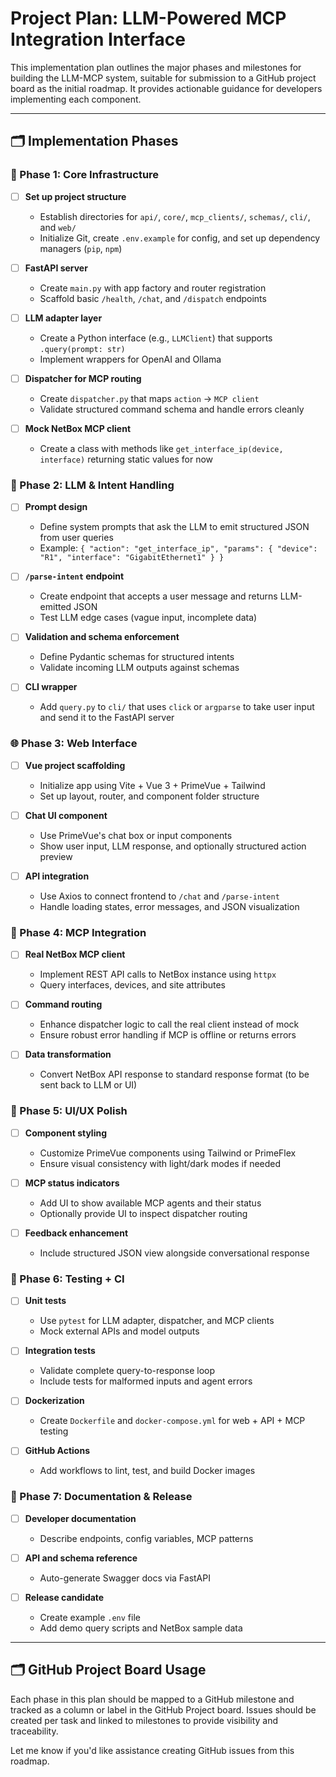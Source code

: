 # Project Plan: LLM-Powered MCP Integration Interface

This implementation plan outlines the major phases and milestones for building the LLM-MCP system, suitable for submission to a GitHub project board as the initial roadmap. It provides actionable guidance for developers implementing each component.

---

## 🗂️ Implementation Phases

### 🧱 Phase 1: Core Infrastructure

* [ ] **Set up project structure**

  * Establish directories for `api/`, `core/`, `mcp_clients/`, `schemas/`, `cli/`, and `web/`
  * Initialize Git, create `.env.example` for config, and set up dependency managers (`pip`, `npm`)
* [ ] **FastAPI server**

  * Create `main.py` with app factory and router registration
  * Scaffold basic `/health`, `/chat`, and `/dispatch` endpoints
* [ ] **LLM adapter layer**

  * Create a Python interface (e.g., `LLMClient`) that supports `.query(prompt: str)`
  * Implement wrappers for OpenAI and Ollama
* [ ] **Dispatcher for MCP routing**

  * Create `dispatcher.py` that maps `action` → `MCP client`
  * Validate structured command schema and handle errors cleanly
* [ ] **Mock NetBox MCP client**

  * Create a class with methods like `get_interface_ip(device, interface)` returning static values for now

### 💬 Phase 2: LLM & Intent Handling

* [ ] **Prompt design**

  * Define system prompts that ask the LLM to emit structured JSON from user queries
  * Example: `{ "action": "get_interface_ip", "params": { "device": "R1", "interface": "GigabitEthernet1" } }`
* [ ] **`/parse-intent` endpoint**

  * Create endpoint that accepts a user message and returns LLM-emitted JSON
  * Test LLM edge cases (vague input, incomplete data)
* [ ] **Validation and schema enforcement**

  * Define Pydantic schemas for structured intents
  * Validate incoming LLM outputs against schemas
* [ ] **CLI wrapper**

  * Add `query.py` to `cli/` that uses `click` or `argparse` to take user input and send it to the FastAPI server

### 🌐 Phase 3: Web Interface

* [ ] **Vue project scaffolding**

  * Initialize app using Vite + Vue 3 + PrimeVue + Tailwind
  * Set up layout, router, and component folder structure
* [ ] **Chat UI component**

  * Use PrimeVue's chat box or input components
  * Show user input, LLM response, and optionally structured action preview
* [ ] **API integration**

  * Use Axios to connect frontend to `/chat` and `/parse-intent`
  * Handle loading states, error messages, and JSON visualization

### 🔗 Phase 4: MCP Integration

* [ ] **Real NetBox MCP client**

  * Implement REST API calls to NetBox instance using `httpx`
  * Query interfaces, devices, and site attributes
* [ ] **Command routing**

  * Enhance dispatcher logic to call the real client instead of mock
  * Ensure robust error handling if MCP is offline or returns errors
* [ ] **Data transformation**

  * Convert NetBox API response to standard response format (to be sent back to LLM or UI)

### 🎨 Phase 5: UI/UX Polish

* [ ] **Component styling**

  * Customize PrimeVue components using Tailwind or PrimeFlex
  * Ensure visual consistency with light/dark modes if needed
* [ ] **MCP status indicators**

  * Add UI to show available MCP agents and their status
  * Optionally provide UI to inspect dispatcher routing
* [ ] **Feedback enhancement**

  * Include structured JSON view alongside conversational response

### 🧪 Phase 6: Testing + CI

* [ ] **Unit tests**

  * Use `pytest` for LLM adapter, dispatcher, and MCP clients
  * Mock external APIs and model outputs
* [ ] **Integration tests**

  * Validate complete query-to-response loop
  * Include tests for malformed inputs and agent errors
* [ ] **Dockerization**

  * Create `Dockerfile` and `docker-compose.yml` for web + API + MCP testing
* [ ] **GitHub Actions**

  * Add workflows to lint, test, and build Docker images

### 🚀 Phase 7: Documentation & Release

* [ ] **Developer documentation**

  * Describe endpoints, config variables, MCP patterns
* [ ] **API and schema reference**

  * Auto-generate Swagger docs via FastAPI
* [ ] **Release candidate**

  * Create example `.env` file
  * Add demo query scripts and NetBox sample data

---

## 🗂️ GitHub Project Board Usage

Each phase in this plan should be mapped to a GitHub milestone and tracked as a column or label in the GitHub Project board. Issues should be created per task and linked to milestones to provide visibility and traceability.

Let me know if you'd like assistance creating GitHub issues from this roadmap.
